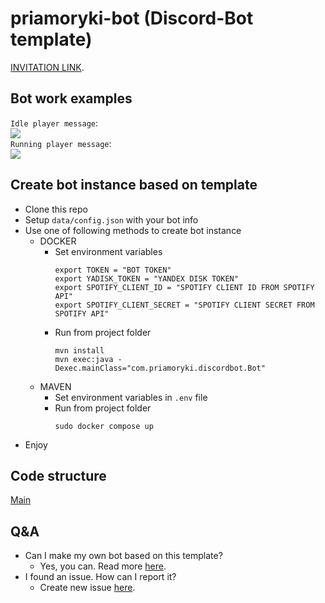 # priamoryki-bot (Discord-Bot template)

[INVITATION LINK](https://discord.com/oauth2/authorize?client_id=848999847229915147&permissions=2167532560&scope=bot%20applications.commands).

## Bot work examples

`Idle player message`:  
![](data/img/player_message_idle_example.png)  
`Running player message`:  
![](data/img/running_player_message_example.png)  

## Create bot instance based on template

* Clone this repo
* Setup `data/config.json` with your bot info
* Use one of following methods to create bot instance
  * DOCKER
    * Set environment variables
        ```shell
        export TOKEN = "BOT TOKEN"
        export YADISK_TOKEN = "YANDEX DISK TOKEN"
        export SPOTIFY_CLIENT_ID = "SPOTIFY CLIENT ID FROM SPOTIFY API"
        export SPOTIFY_CLIENT_SECRET = "SPOTIFY CLIENT SECRET FROM SPOTIFY API"
        ```
    * Run from project folder
        ```shell
        mvn install
        mvn exec:java -Dexec.mainClass="com.priamoryki.discordbot.Bot"
        ```
  * MAVEN
    * Set environment variables in `.env` file
    * Run from project folder
        ```shell
        sudo docker compose up
        ```
* Enjoy

## Code structure

[Main](src/main/java/com/priamoryki/discordbot/Bot.java)

## Q&A

* Can I make my own bot based on this template?
  * Yes, you can. Read more [here](#create-bot-instance-based-on-template).
* I found an issue. How can I report it?
  * Create new issue [here](https://github.com/priamoryki/priamoryki-bot/issues).
